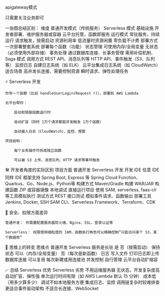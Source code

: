 


apigateway模式

只需要关注业务即可

一张图总结区别：
维度	普通开发模式（传统服务）	Serverless 模式
基础设施	开发者部署、维护服务器或容器	云平台托管，函数即服务
运行模式	常驻服务，持续运行	请求触发，按需启动
资源利用率	低流量时资源闲置	零负载不计费
部署方式	一次部署整套系统	部署每个函数（功能）
状态管理	可使用内存/全局变量	无状态（必须使用外部存储）
事务处理	通过数据库连接、长事务管理	需用补偿机制、Saga 模式
调用方式	REST API、消息队列等	HTTP API、事件触发（S3、队列等）
监控日志	自建日志系统（如 ELK）	云平台集成日志系统（如 CloudWatch）
适合场景	高并发长连接、需要控制资源	瞬时请求、弹性处理任务


⚡ Serverless 开发

    你写一个函数（比如 handleUserLogin(Request r)），部署到 AWS Lambda

    云平台帮你：

        启动和销毁函数运行时

        自动扩容（同时 1万个请求都能并发触发 1万个函数）

        自动接入日志（CloudWatch）、监控、报警

    项目结构：

        每个业务操作可拆成独立函数

        可以被 S3 上传、消息队列、HTTP 请求等事件触发



🛠 开发者角度的实际区别
项目方面	普通开发	Serverless 开发
开发 IDE	任意 IDE	同样 IDE
框架支持	Spring Boot, Express 等	Spring Cloud Function、Quarkus、Go、Node.js、Python等
构建方式	Maven/Gradle 构建 WAR/JAR	构建函数 ZIP 或容器镜像
本地调试	直接运行项目	使用 SAM, serverless, faas-cli 等工具模拟执行
测试方式	REST 接口测试	模拟事件请求、函数输出
部署工具	Jenkins, Docker, SSH	SAM CLI、Serverless Framework、Terraform、CDK



🔐 安全、权限方面差异

    普通开发： 你需要配置服务器防火墙、Nginx、SSL、登录认证等

    Serverless： 权限使用细粒度的 IAM，函数执行角色可以精确控制“只能访问某个 S3、某个数据库”


🧠 思维上的转变
思维点	普通开发	Serverless
服务是长驻	是	否（按需启动）
保持状态	可以（内存/全局变量）	否（每次是新函数）
日志	写入文件	打印日志即上传
数据库连接	可以复用	每次新建或用连接池
并发控制	自行管理	云平台自动扩缩容


✅ 总结
Serverless 优势	Serverless 劣势
不用运维服务器	无状态，开发复杂度高
自动扩容、弹性强	单次运行时间有限（如 AWS Lambda 默认 15 分钟）
成本低（用多少算多少）	调试不如本地服务方便
集成日志、监控	调用链复杂时较难排查
更适合事件驱动架构	不适合长连接、WebSocket